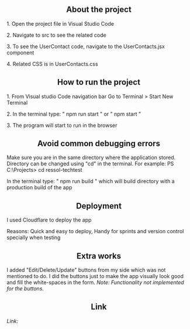 
<h2 style="text-align: center;">About the project</h2>

<p>1. Open the project file in Visual Studio Code</p>
<p>2. Navigate to src to see the related code</p>
<p>3. To see the UserContact code, navigate to the UserContacts.jsx component</p>
<p>4. Related CSS is in UserContacts.css</p>

<h2 style="text-align: center;">How to run the project</h2>
<p>1. From Visual studio Code navigation bar Go to Terminal > Start New Terminal </p>
<p>2. In the terminal type: " npm run start " or " npm start "</p>
<p>3. The program will start to run in the browser</p>

<h2 style="text-align: center;">Avoid common debugging errors</h2>
<p>Make sure you are in the same directory where the application stored. Directory can be changed using "cd" in the terminal. For example: PS C:\Projects> cd ressol-techtest </p>
<p>In the terminal type: " npm run build " which will build directory with a production build of the app</p>

<h2 style="text-align: center;">Deployment</h2>
<p>I used Cloudflare to deploy the app</p>
<p>Reasons: Quick and easy to deploy, Handy for sprints and version control specially when testing </p>

<h2 style="text-align: center;">Extra works</h2>
<p>I added "Edit/Delete/Update" buttons from my side which was not mentioned to do. I did the buttons just to make the app visually look good and fill the white-spaces in the form. 
<em> Note: Functionality not implemented for the buttons. </em></p>

<h2 style="text-align: center;">Link</h2>



<p><em>Link: <a href="ressol-techtest.pages.dev"></a></em></p>
